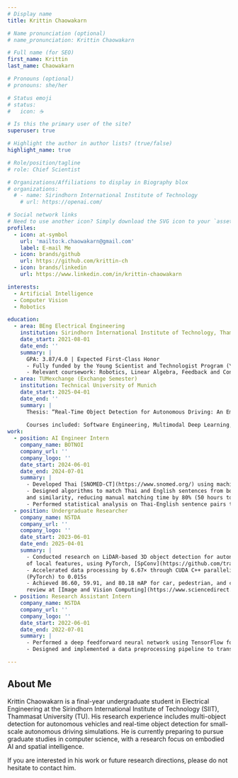```yaml
---
# Display name
title: Krittin Chaowakarn

# Name pronunciation (optional)
# name_pronunciation: Krittin Chaowakarn

# Full name (for SEO)
first_name: Krittin
last_name: Chaowakarn

# Pronouns (optional)
# pronouns: she/her

# Status emoji
# status:
#   icon: ☕️

# Is this the primary user of the site?
superuser: true

# Highlight the author in author lists? (true/false)
highlight_name: true

# Role/position/tagline
# role: Chief Scientist

# Organizations/Affiliations to display in Biography blox
# organizations:
  # - name: Sirindhorn International Institute of Technology
    # url: https://openai.com/

# Social network links
# Need to use another icon? Simply download the SVG icon to your `assets/media/icons/` folder.
profiles:
  - icon: at-symbol
    url: 'mailto:k.chaowakarn@gmail.com'
    label: E-mail Me
  - icon: brands/github
    url: https://github.com/krittin-ch
  - icon: brands/linkedin
    url: https://www.linkedin.com/in/krittin-chaowakarn

interests:
  - Artificial Intelligence
  - Computer Vision
  - Robotics

education:
  - area: BEng Electrical Engineering
    institution: Sirindhorn International Institute of Technology, Thammasat University
    date_start: 2021-08-01
    date_end: ''
    summary: |
      GPA: 3.87/4.0 | Expected First-Class Honor
      - Fully funded by the Young Scientist and Technologist Program (YSTP), National Science and Technology Development Agency (NSTDA), Thailand
      - Relevant coursework: Robotics, Linear Algebra, Feedback and Control Systems, Probability and Random Processes
  - area: TUMexchange (Exchange Semester)
    institution: Technical University of Munich
    date_start: 2025-04-01
    date_end: ''
    summary: |
      Thesis: “Real-Time Object Detection for Autonomous Driving: An Empirical Study in a Small-Scale Urban Environment” under the supervision of Prof. Dr. Andreas Herkersdorf
      
      Courses included: Software Engineering, Multimodal Deep Learning, Bachelor's Thesis
work:
  - position: AI Engineer Intern
    company_name: BOTNOI
    company_url: ''
    company_logo: ''
    date_start: 2024-06-01
    date_end: 2024-07-01
    summary: |
      - Developed Thai [SNOMED-CT](https://www.snomed.org/) using machine translation, achieving over 80% improvement in resolving translation ambiguities (≈ 70 out of 86 issues solved from a dataset of 385)
      - Designed algorithms to match Thai and English sentences from books based on sentence embedding
      and similarity, reducing manual matching time by 80% (50 hours to 10 hours)
      - Performed statistical analysis on Thai-English sentence pairs to select optimal training data, then finetuned the machine translation model for book translation
  - position: Undergraduate Researcher
    company_name: NSTDA
    company_url: ''
    company_logo: ''
    date_start: 2023-06-01
    date_end: 2025-04-01
    summary: |
      - Conducted research on LiDAR-based 3D object detection for autonomous vehicles with the integration
      of local features, using PyTorch, [SpConv](https://github.com/traveller59/spconv), and [OpenPCDet](https://github.com/open-mmlab/OpenPCDet)
      - Accelerated data processing by 6.67× through CUDA C++ parallelization, cutting runtime from 0.10s
      (PyTorch) to 0.015s
      - Achieved 86.60, 59.91, and 80.18 mAP for car, pedestrian, and cyclist detection on the [KITTI dataset](https://www.cvlibs.net/datasets/kitti/eval_object.php?obj_benchmark=3d); research under
      review at [Image and Vision Computing](https://www.sciencedirect.com/journal/image-and-vision-computing) (Elsevier Q1)
  - position: Research Assistant Intern
    company_name: NSTDA
    company_url: ''
    company_logo: ''
    date_start: 2022-06-01
    date_end: 2022-07-01
    summary: |
      - Performed a deep feedforward neural network using TensorFlow for mmWave beam and blockage prediction utilizing Sub-6 GHz signals
      - Designed and implemented a data preprocessing pipeline to transform complex multidimensional Sub6 GHz signal inputs for model training

---
```


## About Me

Krittin Chaowakarn is a final-year undergraduate student in Electrical Engineering at the Sirindhorn International Institute of Technology (SIIT), Thammasat University (TU). His research experience includes multi-object detection for autonomous vehicles and real-time object detection for small-scale autonomous driving simulations. He is currently preparing to pursue graduate studies in computer science, with a research focus on embodied AI and spatial intelligence. 

If you are interested in his work or future research directions, please do not hesitate to contact him.
